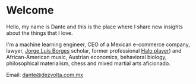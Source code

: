 # Welcome

Hello, my name is Dante and this is the place where I share new insights about the things that I love.

I'm a machine learning engineer, CEO of a Mexican e-commerce company, lawyer, [Jorge Luis Borges](https://www.amazon.com/Oh-tiempo-tus-pirámides-ensayos-ebook/dp/B08K3QGZTM/) scholar, former professional [Halo player](https://halotracker.com/halo-infinite/profile/xbl/Magnustein/overview)) and African-American music, Austrian economics, behavioral biology, philosophical materialism, chess and mixed martial arts aficionado.

Email: dante@dezvolta.com.mx